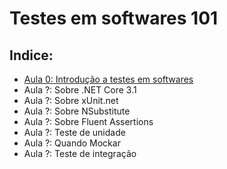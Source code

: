 # Testes em softwares 101

## Indice:
* [Aula 0: Introdução a testes em softwares](Aula_0.md)
* Aula ?: Sobre .NET Core 3.1
* Aula ?: Sobre xUnit.net
* Aula ?: Sobre NSubstitute
* Aula ?: Sobre Fluent Assertions
* Aula ?: Teste de unidade
* Aula ?: Quando Mockar
* Aula ?: Teste de integração
